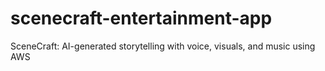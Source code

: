 # scenecraft-entertainment-app
SceneCraft: AI-generated storytelling with voice, visuals, and music using AWS
